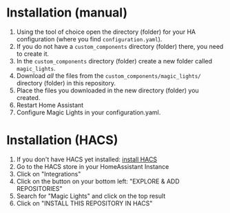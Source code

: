 # Installation (manual)

1. Using the tool of choice open the directory (folder) for your HA configuration (where you find `configuration.yaml`).
2. If you do not have a `custom_components` directory (folder) there, you need to create it.
3. In the `custom_components` directory (folder) create a new folder called `magic_lights`.
4. Download _all_ the files from the `custom_components/magic_lights/` directory (folder) in this repository.
5. Place the files you downloaded in the new directory (folder) you created.
6. Restart Home Assistant
7. Configure Magic Lights in your configuration.yaml.

# Installation (HACS)

1. If you don't have HACS yet installed: [install HACS][install_hacs_doc]
2. Go to the HACS store in your HomeAssistant Instance
3. Click on "Integrations"
4. Click on the button on your bottom left: "EXPLORE & ADD REPOSITORIES"
5. Search for "Magic Lights" and click on the top result
6. Click on "INSTALL THIS REPOSITORY IN HACS"


<!-- External Links to Docs -->
[install_hacs_doc]: https://hacs.xyz/docs/installation/installation/